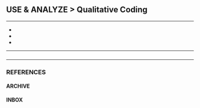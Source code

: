 ## USE & ANALYZE > Qualitative Coding

<hr/>

- []()
- []()
- []()

<hr/>

###

###

<hr/>

### REFERENCES

#### ARCHIVE

#### INBOX
